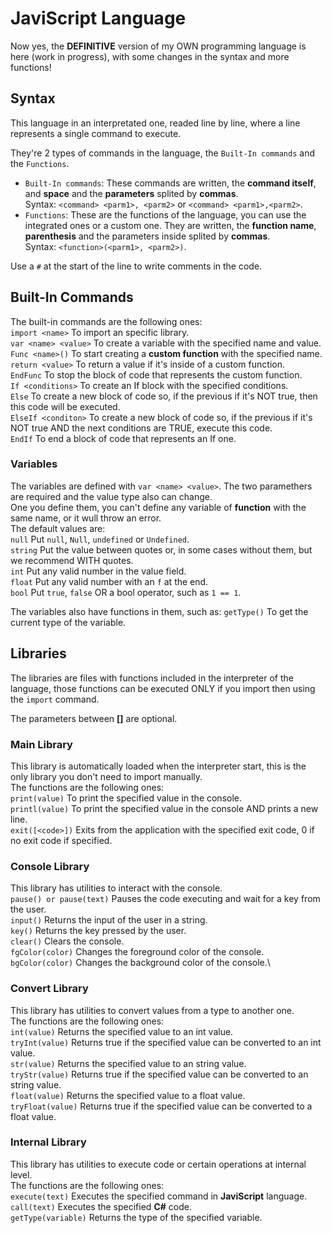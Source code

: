 # JaviScript Language

Now yes, the **DEFINITIVE** version of my OWN programming language is here (work in progress), with some changes in the syntax and more functions!

## Syntax
This language in an interpretated one, readed line by line, where a line represents a single command to execute.

They're 2 types of commands in the language, the `Built-In commands` and the `Functions`.
- `Built-In commands`: These commands are written, the **command itself**, and **space** and the **parameters** splited by **commas**.\
  Syntax: `<command> <parm1>, <parm2>` or `<command> <parm1>,<parm2>`.
- `Functions`: These are the functions of the language, you can use the integrated ones or a custom one. They are written, the **function name**, **parenthesis** and the parameters inside splited by **commas**.\
  Syntax: `<function>(<parm1>, <parm2>)`.
  
Use a `#` at the start of the line to write comments in the code.

## Built-In Commands
The built-in commands are the following ones:\
`import <name>` To import an specific library.\
`var <name> <value>` To create a variable with the specified name and value.\
`Func <name>()` To start creating a **custom function** with the specified name.\
`return <value>` To return a value if it's inside of a custom function.\
`EndFunc` To stop the block of code that represents the custom function.\
`If <conditions>` To create an If block with the specified conditions.\
`Else` To create a new block of code so, if the previous if it's NOT true, then this code will be executed.\
`ElseIf <conditon>` To create a new block of code so, if the previous if it's NOT true AND the next conditions are TRUE, execute this code.\
`EndIf` To end a block of code that represents an If one.

### Variables
The variables are defined with `var <name> <value>`. The two paramethers are required and the value type also can change.\
One you define them, you can't define any variable of **function** with the same name, or it wull throw an error.\
The default values are:\
`null` Put `null`, `Null`, `undefined` or `Undefined`.\
`string` Put the value between quotes or, in some cases without them, but we recommend WITH quotes.\
`int` Put any valid number in the value field.\
`float` Put any valid number with an `f` at the end.\
`bool` Put `true`, `false` OR a bool operator, such as `1 == 1`.

The variables also have functions in them, such as:
`getType()` To get the current type of the variable.

## Libraries
The libraries are files with functions included in the interpreter of the language, those functions can be executed ONLY if you import then using the `import` command.

The parameters between **[]** are optional.

### Main Library
This library is automatically loaded when the interpreter start, this is the only library you don't need to import manually.\
The functions are the following ones:\
`print(value)` To print the specified value in the console.\
`printl(value)` To print the specified value in the console AND prints a new line.\
`exit([<code>])` Exits from the application with the specified exit code, 0 if no exit code if specified.
### Console Library
This library has utilities to interact with the console.\
`pause() or pause(text)` Pauses the code executing and wait for a key from the user.\
`input()` Returns the input of the user in a string.\
`key()` Returns the key pressed by the user.\
`clear()` Clears the console.\
`fgColor(color)` Changes the foreground color of the console.\
`bgColor(color)` Changes the background color of the console.\
### Convert Library
This library has utilities to convert values from a type to another one.\
The functions are the following ones:\
`int(value)` Returns the specified value to an int value.\
`tryInt(value)` Returns true if the specified value can be converted to an int value.\
`str(value)` Returns the specified value to an string value.\
`tryStr(value)` Returns true if the specified value can be converted to an string value.\
`float(value)` Returns the specified value to a float value.\
`tryFloat(value)` Returns true if the specified value can be converted to a float value.
### Internal Library
This library has utilities to execute code or certain operations at internal level.\
The functions are the following ones:\
`execute(text)` Executes the specified command in **JaviScript** language.\
`call(text)` Executes the specified **C#** code.\
`getType(variable)` Returns the type of the specified variable.
